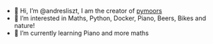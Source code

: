 - 👋 Hi, I’m @andresliszt, I am the creator of [pymoors](https://github.com/andresliszt/pymoors)
- 👀 I’m interested in Maths, Python, Docker, Piano, Beers, Bikes and nature!
- 🌱 I’m currently learning Piano and more maths
